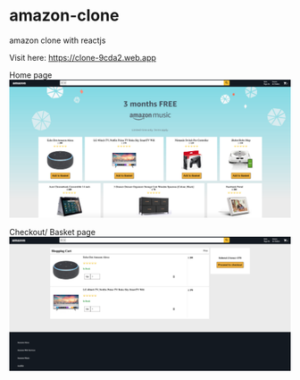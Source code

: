 # amazon-clone
amazon clone with reactjs

Visit here: https://clone-9cda2.web.app

Home page
![Screenshot_Home](https://github.com/maclyn02/amazon-clone/blob/main/amazon-clone/src/images/ScreenshotHomePage.png)

Checkout/ Basket page
![Screenshot_Checkout](https://github.com/maclyn02/amazon-clone/blob/main/amazon-clone/src/images/ScreenshotCheckout.png)
